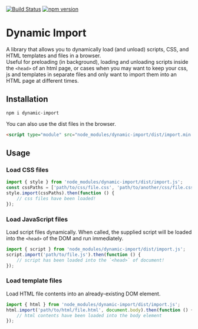 [![Build Status](https://travis-ci.org/mkay581/dynamic-import.svg?branch=master)](https://travis-ci.org/mkay581/dynamic-import)
[![npm version](https://badge.fury.io/js/dynamic-import.svg)](https://badge.fury.io/js/dynamic-import)

# Dynamic Import

A library that allows you to dynamically load (and unload) scripts, CSS, and HTML templates and files in a browser.  
Useful for preloading (in background), loading and unloading scripts inside
the `<head>` of an html page, or cases when you may want to keep your css, js and templates 
in separate files and only want to import them into an HTML page at different times.

## Installation
 
```
npm i dynamic-import
```

You can also use the dist files in the browser.

```html
<script type="module" src="node_modules/dynamic-import/dist/import.min.js"></script>
```


## Usage

### Load CSS files

```javascript
import { style } from 'node_modules/dynamic-import/dist/import.js';
const cssPaths = ['path/to/css/file.css', 'path/to/another/css/file.css'];
style.import(cssPaths).then(function () {
    // css files have been loaded!
});
```

### Load JavaScript files

Load script files dynamically. When called, the supplied script
will be loaded into the `<head>` of the DOM and run immediately.

```javascript
import { script } from 'node_modules/dynamic-import/dist/import.js';
script.import('path/to/file.js').then(function () {
    // script has been loaded into the `<head>` of document!
});
```

### Load template files

Load HTML file contents into an already-existing DOM element.


```javascript
import { html } from 'node_modules/dynamic-import/dist/import.js';
html.import('path/to/html/file.html', document.body).then(function () {
    // html contents have been loaded into the body element
});
```

